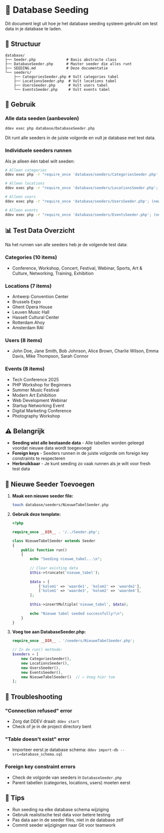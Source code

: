 # 🌱 Database Seeding

Dit document legt uit hoe je het database seeding systeem gebruikt om test data in je database te laden.

## 📁 Structuur

```
database/
├── Seeder.php              # Basis abstracte class
├── DatabaseSeeder.php      # Master seeder die alles runt
├── SEEDING.md              # Deze documentatie
└── seeders/
    ├── CategoriesSeeder.php # Vult categories tabel
    ├── LocationsSeeder.php  # Vult locations tabel  
    ├── UsersSeeder.php      # Vult users tabel
    └── EventsSeeder.php     # Vult events tabel
```

## 🚀 Gebruik

### Alle data seeden (aanbevolen)

```bash
ddev exec php database/DatabaseSeeder.php
```

Dit runt alle seeders in de juiste volgorde en vult je database met test data.

### Individuele seeders runnen

Als je alleen één tabel wilt seeden:

```bash
# Alleen categories
ddev exec php -r "require_once 'database/seeders/CategoriesSeeder.php'; (new CategoriesSeeder())->run();"

# Alleen locations  
ddev exec php -r "require_once 'database/seeders/LocationsSeeder.php'; (new LocationsSeeder())->run();"

# Alleen users
ddev exec php -r "require_once 'database/seeders/UsersSeeder.php'; (new UsersSeeder())->run();"

# Alleen events
ddev exec php -r "require_once 'database/seeders/EventsSeeder.php'; (new EventsSeeder())->run();"
```

## 📊 Test Data Overzicht

Na het runnen van alle seeders heb je de volgende test data:

### Categories (10 items)
- Conference, Workshop, Concert, Festival, Webinar, Sports, Art & Culture, Networking, Training, Exhibition

### Locations (7 items)
- Antwerp Convention Center
- Brussels Expo  
- Ghent Opera House
- Leuven Music Hall
- Hasselt Cultural Center
- Rotterdam Ahoy
- Amsterdam RAI

### Users (8 items)
- John Doe, Jane Smith, Bob Johnson, Alice Brown, Charlie Wilson, Emma Davis, Mike Thompson, Sarah Connor

### Events (8 items)
- Tech Conference 2025
- PHP Workshop for Beginners
- Summer Music Festival
- Modern Art Exhibition
- Web Development Webinar
- Startup Networking Event
- Digital Marketing Conference
- Photography Workshop

## ⚠️ Belangrijk

- **Seeding wist alle bestaande data** - Alle tabellen worden geleegd voordat nieuwe data wordt toegevoegd
- **Foreign keys** - Seeders runnen in de juiste volgorde om foreign key constraints te respecteren
- **Herbruikbaar** - Je kunt seeding zo vaak runnen als je wilt voor fresh test data

## 🔧 Nieuwe Seeder Toevoegen

1. **Maak een nieuwe seeder file:**
   ```bash
   touch database/seeders/NieuweTabelSeeder.php
   ```

2. **Gebruik deze template:**
   ```php
   <?php
   
   require_once __DIR__ . '/../Seeder.php';
   
   class NieuweTabelSeeder extends Seeder
   {
       public function run()
       {
           echo "Seeding nieuwe_tabel...\n";
           
           // Clear existing data
           $this->truncate('nieuwe_tabel');
           
           $data = [
               ['kolom1' => 'waarde1', 'kolom2' => 'waarde2'],
               ['kolom1' => 'waarde3', 'kolom2' => 'waarde4'],
           ];
           
           $this->insertMultiple('nieuwe_tabel', $data);
           
           echo "Nieuwe tabel seeded successfully!\n";
       }
   }
   ```

3. **Voeg toe aan DatabaseSeeder.php:**
   ```php
   require_once __DIR__ . '/seeders/NieuweTabelSeeder.php';
   
   // In de run() methode:
   $seeders = [
       new CategoriesSeeder(),
       new LocationsSeeder(), 
       new UsersSeeder(),
       new EventsSeeder(),
       new NieuweTabelSeeder()  // ← Voeg hier toe
   ];
   ```

## 🐛 Troubleshooting

### "Connection refused" error
- Zorg dat DDEV draait: `ddev start`
- Check of je in de project directory bent

### "Table doesn't exist" error  
- Importeer eerst je database schema: `ddev import-db --src=database_schema.sql`

### Foreign key constraint errors
- Check de volgorde van seeders in `DatabaseSeeder.php`
- Parent tabellen (categories, locations, users) moeten eerst

## 📝 Tips

- Run seeding na elke database schema wijziging
- Gebruik realistische test data voor betere testing
- Pas data aan in de seeder files, niet in de database zelf
- Commit seeder wijzigingen naar Git voor teamwork
